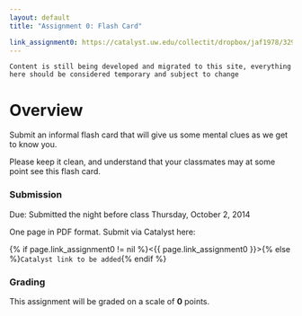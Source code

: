 ```yaml
---
layout: default
title: "Assignment 0: Flash Card"

link_assignment0: https://catalyst.uw.edu/collectit/dropbox/jaf1978/32994
---
```


`Content is still being developed and migrated to this site, everything here should be considered temporary and subject to change`

# Overview

Submit an informal flash card that will give us some mental clues as we get to know you.

Please keep it clean, and understand that your classmates may at some point see this flash card.

### Submission

Due: Submitted the night before class Thursday, October 2, 2014

One page in PDF format. Submit via Catalyst here:

{% if page.link_assignment0 != nil %}<{{ page.link_assignment0 }}>{% else %}`Catalyst link to be added`{% endif %}

### Grading

This assignment will be graded on a scale of __0__ points. 
